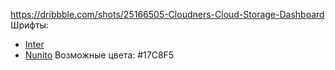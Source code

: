 https://dribbble.com/shots/25166505-Cloudners-Cloud-Storage-Dashboard
Шрифты:
- [Inter](https://fonts.google.com/specimen/Inter)
- [Nunito](https://fonts.google.com/specimen/Nunito)
Возможные цвета:
#17C8F5